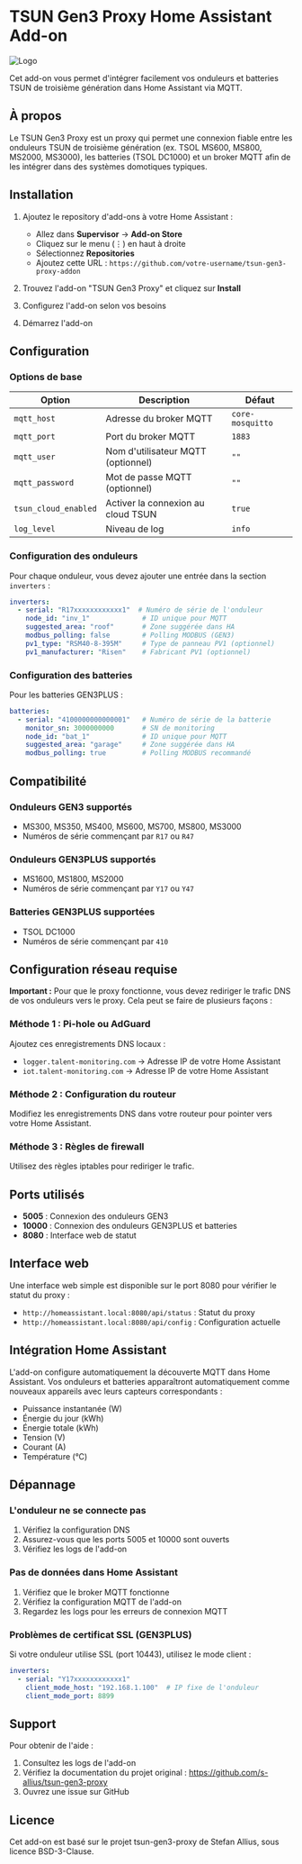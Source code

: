 # TSUN Gen3 Proxy Home Assistant Add-on

![Logo](logo.png)

Cet add-on vous permet d'intégrer facilement vos onduleurs et batteries TSUN de troisième génération dans Home Assistant via MQTT.

## À propos

Le TSUN Gen3 Proxy est un proxy qui permet une connexion fiable entre les onduleurs TSUN de troisième génération (ex. TSOL MS600, MS800, MS2000, MS3000), les batteries (TSOL DC1000) et un broker MQTT afin de les intégrer dans des systèmes domotiques typiques.

## Installation

1. Ajoutez le repository d'add-ons à votre Home Assistant :
   - Allez dans **Supervisor** → **Add-on Store**
   - Cliquez sur le menu (⋮) en haut à droite
   - Sélectionnez **Repositories**
   - Ajoutez cette URL : `https://github.com/votre-username/tsun-gen3-proxy-addon`

2. Trouvez l'add-on "TSUN Gen3 Proxy" et cliquez sur **Install**

3. Configurez l'add-on selon vos besoins

4. Démarrez l'add-on

## Configuration

### Options de base

| Option | Description | Défaut |
|--------|-------------|---------|
| `mqtt_host` | Adresse du broker MQTT | `core-mosquitto` |
| `mqtt_port` | Port du broker MQTT | `1883` |
| `mqtt_user` | Nom d'utilisateur MQTT (optionnel) | `""` |
| `mqtt_password` | Mot de passe MQTT (optionnel) | `""` |
| `tsun_cloud_enabled` | Activer la connexion au cloud TSUN | `true` |
| `log_level` | Niveau de log | `info` |

### Configuration des onduleurs

Pour chaque onduleur, vous devez ajouter une entrée dans la section `inverters` :

```yaml
inverters:
  - serial: "R17xxxxxxxxxxxx1"  # Numéro de série de l'onduleur
    node_id: "inv_1"             # ID unique pour MQTT
    suggested_area: "roof"       # Zone suggérée dans HA
    modbus_polling: false        # Polling MODBUS (GEN3)
    pv1_type: "RSM40-8-395M"     # Type de panneau PV1 (optionnel)
    pv1_manufacturer: "Risen"    # Fabricant PV1 (optionnel)
```

### Configuration des batteries

Pour les batteries GEN3PLUS :

```yaml
batteries:
  - serial: "4100000000000001"   # Numéro de série de la batterie
    monitor_sn: 3000000000       # SN de monitoring
    node_id: "bat_1"             # ID unique pour MQTT
    suggested_area: "garage"     # Zone suggérée dans HA
    modbus_polling: true         # Polling MODBUS recommandé
```

## Compatibilité

### Onduleurs GEN3 supportés
- MS300, MS350, MS400, MS600, MS700, MS800, MS3000
- Numéros de série commençant par `R17` ou `R47`

### Onduleurs GEN3PLUS supportés
- MS1600, MS1800, MS2000
- Numéros de série commençant par `Y17` ou `Y47`

### Batteries GEN3PLUS supportées
- TSOL DC1000
- Numéros de série commençant par `410`

## Configuration réseau requise

**Important :** Pour que le proxy fonctionne, vous devez rediriger le trafic DNS de vos onduleurs vers le proxy. Cela peut se faire de plusieurs façons :

### Méthode 1 : Pi-hole ou AdGuard
Ajoutez ces enregistrements DNS locaux :
- `logger.talent-monitoring.com` → Adresse IP de votre Home Assistant
- `iot.talent-monitoring.com` → Adresse IP de votre Home Assistant

### Méthode 2 : Configuration du routeur
Modifiez les enregistrements DNS dans votre routeur pour pointer vers votre Home Assistant.

### Méthode 3 : Règles de firewall
Utilisez des règles iptables pour rediriger le trafic.

## Ports utilisés

- **5005** : Connexion des onduleurs GEN3
- **10000** : Connexion des onduleurs GEN3PLUS et batteries
- **8080** : Interface web de statut

## Interface web

Une interface web simple est disponible sur le port 8080 pour vérifier le statut du proxy :
- `http://homeassistant.local:8080/api/status` : Statut du proxy
- `http://homeassistant.local:8080/api/config` : Configuration actuelle

## Intégration Home Assistant

L'add-on configure automatiquement la découverte MQTT dans Home Assistant. Vos onduleurs et batteries apparaîtront automatiquement comme nouveaux appareils avec leurs capteurs correspondants :

- Puissance instantanée (W)
- Énergie du jour (kWh)
- Énergie totale (kWh)
- Tension (V)
- Courant (A)
- Température (°C)

## Dépannage

### L'onduleur ne se connecte pas
1. Vérifiez la configuration DNS
2. Assurez-vous que les ports 5005 et 10000 sont ouverts
3. Vérifiez les logs de l'add-on

### Pas de données dans Home Assistant
1. Vérifiez que le broker MQTT fonctionne
2. Vérifiez la configuration MQTT de l'add-on
3. Regardez les logs pour les erreurs de connexion MQTT

### Problèmes de certificat SSL (GEN3PLUS)
Si votre onduleur utilise SSL (port 10443), utilisez le mode client :

```yaml
inverters:
  - serial: "Y17xxxxxxxxxxxx1"
    client_mode_host: "192.168.1.100"  # IP fixe de l'onduleur
    client_mode_port: 8899
```

## Support

Pour obtenir de l'aide :
1. Consultez les logs de l'add-on
2. Vérifiez la documentation du projet original : https://github.com/s-allius/tsun-gen3-proxy
3. Ouvrez une issue sur GitHub

## Licence

Cet add-on est basé sur le projet tsun-gen3-proxy de Stefan Allius, sous licence BSD-3-Clause.